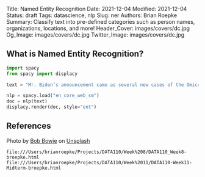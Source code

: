 Title: Named Entity Recognition
Date: 2021-12-04
Modified: 2021-12-04
Status: draft
Tags: datascience, nlp
Slug: ner
Authors: Brian Roepke
Summary: Classify text into pre-defined categories such as person names, organizations, locations, and more!
Header_Cover: images/covers/dc.jpg
Og_Image: images/covers/dc.jpg
Twitter_Image: images/covers/dc.jpg
## What is Named Entity Recognition?


```python
import spacy
from spacy import displacy

text = "Mr. Biden’s announcement came as several new cases of the Omicron variant were reported in the United States, including five people in New York State, a Minnesota resident who had recently traveled to New York City and a Colorado resident who had recently returned from southern Africa. Hawaii also reported its first known case, and California its second."

nlp = spacy.load("en_core_web_sm")
doc = nlp(text)
displacy.render(doc, style="ent")
```
## References

Photo by <a href="https://unsplash.com/@connave?utm_source=unsplash&utm_medium=referral&utm_content=creditCopyText">Bob Bowie</a> on <a href="https://unsplash.com/s/photos/washington-dc?utm_source=unsplash&utm_medium=referral&utm_content=creditCopyText">Unsplash</a>

[^SPACY]: [Spacy: Industrial-Strength Natural Language Processing](https://spacy.io)

```text
file:///Users/brianroepke/Projects/DATA110/Week%208/DATA110_Week8-broepke.html
file:///Users/brianroepke/Projects/DATA110/Week%2011/DATA110-Week11-Midterm-broepke.html 
```